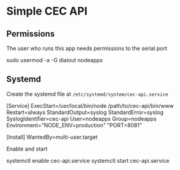 # Simple CEC API


## Permissions

The user who runs this app needs permissions to the serial port

  sudo usermod -a -G dialout nodeapps


## Systemd

Create the systemd file at `/etc/systemd/system/cec-api.service`

  [Service]
  ExecStart=/usr/local/bin/node /path/to/cec-api/bin/www
  Restart=always
  StandardOutput=syslog
  StandardError=syslog
  SyslogIdentifier=cec-api
  User=nodeapps
  Group=nodeapps
  Environment="NODE_ENV=production" "PORT=8081"

  [Install]
  WantedBy=multi-user.target


Enable and start

  systemctl enable cec-api.service
  systemctl start cec-api.service

